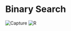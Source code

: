# Binary Search

![Capture](https://user-images.githubusercontent.com/99830416/182649125-dd84db13-4b54-4ab4-85a5-d4ca961edd90.PNG)
![R](https://user-images.githubusercontent.com/99830416/182648777-f85a469c-329d-447d-b49d-f6df17544861.gif)

